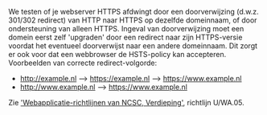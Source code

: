 We testen of je webserver HTTPS afdwingt door een doorverwijzing (d.w.z. 301/302 redirect) van HTTP naar HTTPS op dezelfde domeinnaam, of door ondersteuning van alleen HTTPS. Ingeval van doorverwijzing moet een domein eerst zelf 'upgraden' door een redirect naar zijn HTTPS-versie voordat het eventueel doorverwijst naar een andere domeinnaam. Dit zorgt er ook voor dat een webbrowser de HSTS-policy kan accepteren. Voorbeelden van correcte redirect-volgorde:

* http://example.nl --> https://example.nl --> https://www.example.nl 
* http://www.example.nl --> https://www.example.nl

Zie ['Webapplicatie-richtlijnen van NCSC, Verdieping'](https://www.ncsc.nl/actueel/whitepapers/ict-beveiligingsrichtlijnen-voor-webapplicaties.html), richtlijn U/WA.05.
